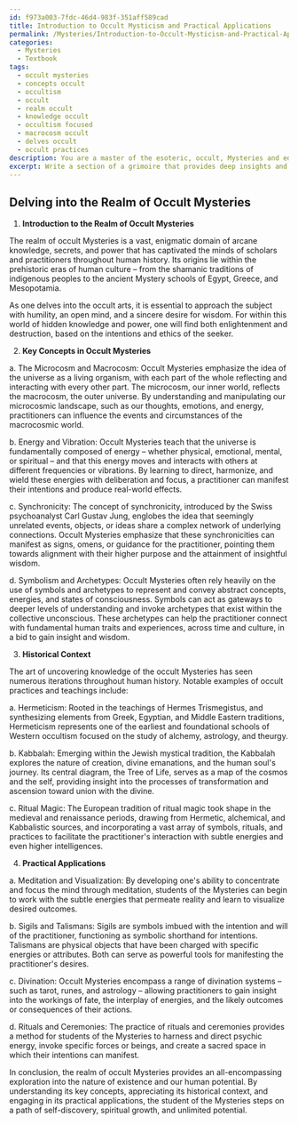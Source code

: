 ```yaml
---
id: f973a003-7fdc-46d4-983f-351aff589cad
title: Introduction to Occult Mysticism and Practical Applications
permalink: /Mysteries/Introduction-to-Occult-Mysticism-and-Practical-Applications/
categories:
  - Mysteries
  - Textbook
tags:
  - occult mysteries
  - concepts occult
  - occultism
  - occult
  - realm occult
  - knowledge occult
  - occultism focused
  - macrocosm occult
  - delves occult
  - occult practices
description: You are a master of the esoteric, occult, Mysteries and education, you have written many textbooks on the subject in ways that provide students with rich and deep understanding of the subject. You are being asked to write textbook-like sections on a topic and you do it with full context, explainability, and reliability in accuracy to the true facts of the topic at hand, in a textbook style that a student would easily be able to learn from, in a rich, engaging, and contextual way. Always include relevant context (such as formulas and history), related concepts, and in a way that someone can gain deep insights from.
excerpt: Write a section of a grimoire that provides deep insights and understanding for students delving into the realm of occult Mysteries. Include an overview of the domain, key concepts, historical context, and practical applications for those seeking to harness the power and wisdom contained within the Mysteries.
---
```


## Delving into the Realm of Occult Mysteries

1. **Introduction to the Realm of Occult Mysteries**

The realm of occult Mysteries is a vast, enigmatic domain of arcane knowledge, secrets, and power that has captivated the minds of scholars and practitioners throughout human history. Its origins lie within the prehistoric eras of human culture – from the shamanic traditions of indigenous peoples to the ancient Mystery schools of Egypt, Greece, and Mesopotamia.

As one delves into the occult arts, it is essential to approach the subject with humility, an open mind, and a sincere desire for wisdom. For within this world of hidden knowledge and power, one will find both enlightenment and destruction, based on the intentions and ethics of the seeker.

2. **Key Concepts in Occult Mysteries**

a. The Microcosm and Macrocosm: Occult Mysteries emphasize the idea of the universe as a living organism, with each part of the whole reflecting and interacting with every other part. The microcosm, our inner world, reflects the macrocosm, the outer universe. By understanding and manipulating our microcosmic landscape, such as our thoughts, emotions, and energy, practitioners can influence the events and circumstances of the macrocosmic world.

b. Energy and Vibration: Occult Mysteries teach that the universe is fundamentally composed of energy – whether physical, emotional, mental, or spiritual – and that this energy moves and interacts with others at different frequencies or vibrations. By learning to direct, harmonize, and wield these energies with deliberation and focus, a practitioner can manifest their intentions and produce real-world effects. 

c. Synchronicity: The concept of synchronicity, introduced by the Swiss psychoanalyst Carl Gustav Jung, englobes the idea that seemingly unrelated events, objects, or ideas share a complex network of underlying connections. Occult Mysteries emphasize that these synchronicities can manifest as signs, omens, or guidance for the practitioner, pointing them towards alignment with their higher purpose and the attainment of insightful wisdom.

d. Symbolism and Archetypes: Occult Mysteries often rely heavily on the use of symbols and archetypes to represent and convey abstract concepts, energies, and states of consciousness. Symbols can act as gateways to deeper levels of understanding and invoke archetypes that exist within the collective unconscious. These archetypes can help the practitioner connect with fundamental human traits and experiences, across time and culture, in a bid to gain insight and wisdom.

3. **Historical Context**

The art of uncovering knowledge of the occult Mysteries has seen numerous iterations throughout human history. Notable examples of occult practices and teachings include:

a. Hermeticism: Rooted in the teachings of Hermes Trismegistus, and synthesizing elements from Greek, Egyptian, and Middle Eastern traditions, Hermeticism represents one of the earliest and foundational schools of Western occultism focused on the study of alchemy, astrology, and theurgy.

b. Kabbalah: Emerging within the Jewish mystical tradition, the Kabbalah explores the nature of creation, divine emanations, and the human soul's journey. Its central diagram, the Tree of Life, serves as a map of the cosmos and the self, providing insight into the processes of transformation and ascension toward union with the divine.

c. Ritual Magic: The European tradition of ritual magic took shape in the medieval and renaissance periods, drawing from Hermetic, alchemical, and Kabbalistic sources, and incorporating a vast array of symbols, rituals, and practices to facilitate the practitioner's interaction with subtle energies and even higher intelligences.

4. **Practical Applications**

a. Meditation and Visualization: By developing one's ability to concentrate and focus the mind through meditation, students of the Mysteries can begin to work with the subtle energies that permeate reality and learn to visualize desired outcomes. 

b. Sigils and Talismans: Sigils are symbols imbued with the intention and will of the practitioner, functioning as symbolic shorthand for intentions. Talismans are physical objects that have been charged with specific energies or attributes. Both can serve as powerful tools for manifesting the practitioner's desires.

c. Divination: Occult Mysteries encompass a range of divination systems – such as tarot, runes, and astrology – allowing practitioners to gain insight into the workings of fate, the interplay of energies, and the likely outcomes or consequences of their actions. 

d. Rituals and Ceremonies: The practice of rituals and ceremonies provides a method for students of the Mysteries to harness and direct psychic energy, invoke specific forces or beings, and create a sacred space in which their intentions can manifest. 

In conclusion, the realm of occult Mysteries provides an all-encompassing exploration into the nature of existence and our human potential. By understanding its key concepts, appreciating its historical context, and engaging in its practical applications, the student of the Mysteries steps on a path of self-discovery, spiritual growth, and unlimited potential.
